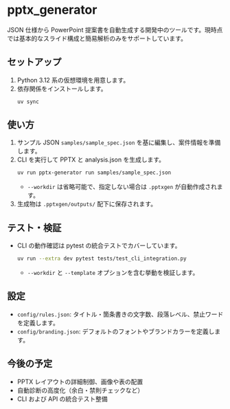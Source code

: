 # pptx_generator

JSON 仕様から PowerPoint 提案書を自動生成する開発中のツールです。現時点では基本的なスライド構成と簡易解析のみをサポートしています。

## セットアップ
1. Python 3.12 系の仮想環境を用意します。
2. 依存関係をインストールします。
   ```bash
   uv sync
   ```

## 使い方
1. サンプル JSON `samples/sample_spec.json` を基に編集し、案件情報を準備します。
2. CLI を実行して PPTX と analysis.json を生成します。
   ```bash
   uv run pptx-generator run samples/sample_spec.json
   ```
   - `--workdir` は省略可能で、指定しない場合は `.pptxgen` が自動作成されます。
3. 生成物は `.pptxgen/outputs/` 配下に保存されます。

## テスト・検証
- CLI の動作確認は pytest の統合テストでカバーしています。
  ```bash
  uv run --extra dev pytest tests/test_cli_integration.py
  ```
  - `--workdir` と `--template` オプションを含む挙動を検証します。

## 設定
- `config/rules.json`: タイトル・箇条書きの文字数、段落レベル、禁止ワードを定義します。
- `config/branding.json`: デフォルトのフォントやブランドカラーを定義します。

## 今後の予定
- PPTX レイアウトの詳細制御、画像や表の配置
- 自動診断の高度化（余白・禁則チェックなど）
- CLI および API の統合テスト整備
